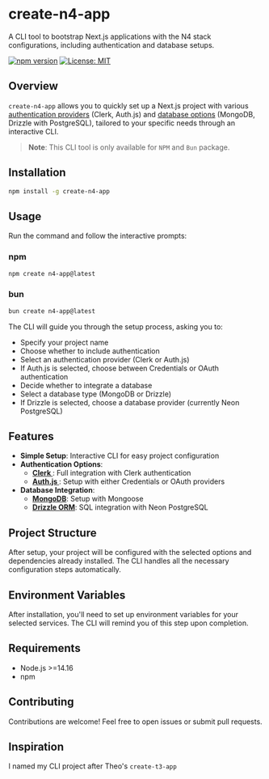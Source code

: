 # create-n4-app

A CLI tool to bootstrap Next.js applications with the N4 stack configurations, including authentication and database setups.

[![npm version](https://img.shields.io/npm/v/create-n4-app.svg)](https://www.npmjs.com/package/create-n4-app)
[![License: MIT](https://img.shields.io/badge/License-MIT-yellow.svg)](https://opensource.org/licenses/MIT)

## Overview

`create-n4-app` allows you to quickly set up a Next.js project with various [authentication providers](#authentication) (Clerk, Auth.js) and [database options](#database-integration) (MongoDB, Drizzle with PostgreSQL), tailored to your specific needs through an interactive CLI.

> **Note**: This CLI tool is only available for `NPM` and `Bun` package.

## Installation

```bash
npm install -g create-n4-app
```

## Usage

Run the command and follow the interactive prompts:

### npm

```bash
npm create n4-app@latest
```

### bun

```bash
bun create n4-app@latest
```

The CLI will guide you through the setup process, asking you to:

- Specify your project name
- Choose whether to include authentication
- Select an authentication provider (Clerk or Auth.js)
- If Auth.js is selected, choose between Credentials or OAuth authentication
- Decide whether to integrate a database
- Select a database type (MongoDB or Drizzle)
- If Drizzle is selected, choose a database provider (currently Neon PostgreSQL)

## Features

- **Simple Setup**: Interactive CLI for easy project configuration
- <a id="authentication"></a>**Authentication Options**:
  - **<a href="https://clerk.com/">Clerk </a>**: Full integration with Clerk authentication
  - **<a href="https://authjs.dev/">Auth.js </a>**: Setup with either Credentials or OAuth providers
- <a id="database-integration"></a>**Database Integration**:
  - **<a href="https://www.mongodb.com/">MongoDB</a>**: Setup with Mongoose
  - **<a href="https://orm.drizzle.team/">Drizzle ORM</a>**: SQL integration with Neon PostgreSQL

## Project Structure

After setup, your project will be configured with the selected options and dependencies already installed. The CLI handles all the necessary configuration steps automatically.

## Environment Variables

After installation, you'll need to set up environment variables for your selected services. The CLI will remind you of this step upon completion.

## Requirements

- Node.js >=14.16
- npm

## Contributing

Contributions are welcome! Feel free to open issues or submit pull requests.

## Inspiration

I named my CLI project after Theo's `create-t3-app`